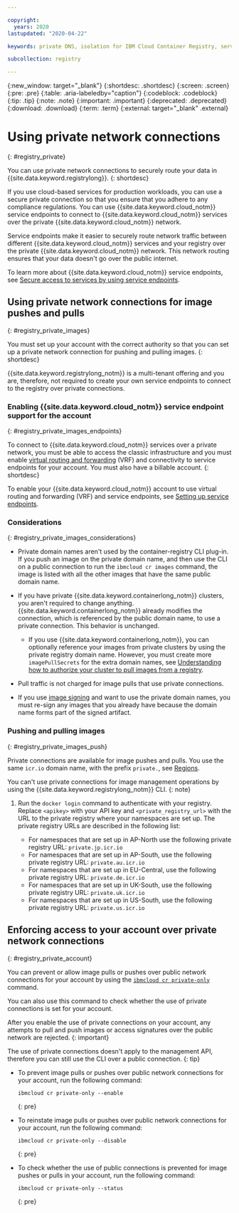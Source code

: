 ```yaml
---

copyright:
  years: 2020
lastupdated: "2020-04-22"

keywords: private DNS, isolation for IBM Cloud Container Registry, service endpoints for IBM Cloud Container Registry, private network for IBM Cloud Container Registry, network isolation in IBM Cloud Container Registry, non-public routes for IBM Cloud Container Registry, private connection for IBM Cloud Container Registry

subcollection: registry

---
```


{:new_window: target="_blank"}
{:shortdesc: .shortdesc}
{:screen: .screen}
{:pre: .pre}
{:table: .aria-labeledby="caption"}
{:codeblock: .codeblock}
{:tip: .tip}
{:note: .note}
{:important: .important}
{:deprecated: .deprecated}
{:download: .download}
{:term: .term}
{:external: target="_blank" .external}

# Using private network connections
{: #registry_private}

You can use private network connections to securely route your data in {{site.data.keyword.registrylong}}.
{: shortdesc}

If you use cloud-based services for production workloads, you can use a secure private connection so that you ensure that you adhere to any compliance regulations. You can use {{site.data.keyword.cloud_notm}} service endpoints to connect to {{site.data.keyword.cloud_notm}} services over the private {{site.data.keyword.cloud_notm}} network.

Service endpoints make it easier to securely route network traffic between different {{site.data.keyword.cloud_notm}} services and your registry over the private {{site.data.keyword.cloud_notm}} network. This network routing ensures that your data doesn't go over the public internet.

To learn more about {{site.data.keyword.cloud_notm}} service endpoints, see [Secure access to services by using service endpoints](/docs/resources?topic=resources-service-endpoints).

## Using private network connections for image pushes and pulls
{: #registry_private_images}

You must set up your account with the correct authority so that you can set up a private network connection for pushing and pulling images.
{: shortdesc}

{{site.data.keyword.registrylong_notm}} is a multi-tenant offering and you are, therefore, not required to create your own service endpoints to connect to the registry over private connections.

### Enabling {{site.data.keyword.cloud_notm}} service endpoint support for the account
{: #registry_private_images_endpoints}

To connect to {{site.data.keyword.cloud_notm}} services over a private network, you must be able to access the classic infrastructure and you must enable [virtual routing and forwarding](/docs/resources?topic=direct-link-overview-of-virtual-routing-and-forwarding-vrf-on-ibm-cloud)  (VRF) and connectivity to service endpoints for your account. You must also have a billable account.
{: shortdesc}

To enable your {{site.data.keyword.cloud_notm}} account to use virtual routing and forwarding (VRF) and service endpoints, see [Setting up service endpoints](/docs/resources?topic=resources-private-network-endpoints).

### Considerations
{: #registry_private_images_considerations}

- Private domain names aren't used by the container-registry CLI plug-in. If you push an image on the private domain name, and then use the CLI on a public connection to run the `ibmcloud cr images` command, the image is listed with all the other images that have the same public domain name.

- If you have private {{site.data.keyword.containerlong_notm}} clusters, you aren't required to change anything. {{site.data.keyword.containerlong_notm}} already modifies the connection, which is referenced by the public domain name, to use a private connection. This behavior is unchanged.

  - If you use {{site.data.keyword.containerlong_notm}}, you can optionally reference your images from private clusters by using the private registry domain name. However, you must create more `imagePullSecrets` for the extra domain names, see [Understanding how to authorize your cluster to pull images from a registry](/docs/openshift?topic=openshift-registry#cluster_registry_auth).

- Pull traffic is not charged for image pulls that use private connections.

- If you use [image signing](/docs/Registry?topic=registry-registry_trustedcontent) and want to use the private domain names, you must re-sign any images that you already have because the domain name forms part of the signed artifact.

### Pushing and pulling images
{: #registry_private_images_push}

Private connections are available for image pushes and pulls. You use the same `icr.io` domain name, with the prefix `private.`, see [Regions](/docs/Registry?topic=registry-registry_overview#registry_regions).

You can't use private connections for image management operations by using the {{site.data.keyword.registrylong_notm}} CLI.
{: note}

1. Run the `docker login` command to authenticate with your registry. Replace `<apikey>` with your API key and `<private_registry_url>` with the URL to the private registry where your namespaces are set up. The private registry URLs are described in the following list:

   - For namespaces that are set up in AP-North use the following private registry URL: `private.jp.icr.io`
   - For namespaces that are set up in AP-South, use the following private registry URL: `private.au.icr.io`
   - For namespaces that are set up in EU-Central, use the following private registry URL: `private.de.icr.io`
   - For namespaces that are set up in UK-South, use the following private registry URL: `private.uk.icr.io`
   - For namespaces that are set up in US-South, use the following private registry URL: `private.us.icr.io`</staging><staging>

## Enforcing access to your account over private network connections
{: #registry_private_account}

You can prevent or allow image pulls or pushes over public network connections for your account by using the [`ibmcloud cr private-only`](/docs/Registry?topic=container-registry-cli-plugin-containerregcli#ic_cr_private_only) command.

You can also use this command to check whether the use of private connections is set for your account.

After you enable the use of private connections on your account, any attempts to pull and push images or access signatures over the public network are rejected.
{: important}

The use of private connections doesn't apply to the management API, therefore you can still use the CLI over a public connection.
{: tip}

- To prevent image pulls or pushes over public network connections for your account, run the following command:

  ```
  ibmcloud cr private-only --enable
  ```
  {: pre}

- To reinstate image pulls or pushes over public network connections for your account, run the following command:

  ```
  ibmcloud cr private-only --disable
  ```
  {: pre}

- To check whether the use of public connections is prevented for image pushes or pulls in your account, run the following command:
  
  ```
  ibmcloud cr private-only --status
  ```
  {: pre}
